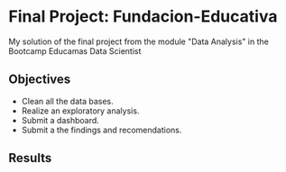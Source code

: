 # Final Project: Fundacion-Educativa
My solution of the final project from the module "Data Analysis" in the Bootcamp Educamas Data Scientist

## Objectives
- Clean all the data bases.
- Realize an exploratory analysis.
- Submit a dashboard.
- Submit a the findings and recomendations.

## Results
